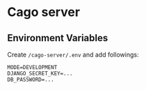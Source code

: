 # Cago server

## Environment Variables

Create `/cago-server/.env` and add followings:

```
MODE=DEVELOPMENT
DJANGO_SECRET_KEY=...
DB_PASSWORD=...
```